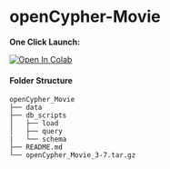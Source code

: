 # openCypher-Movie

**One Click Launch:**

[![Open In Colab](https://colab.research.google.com/assets/colab-badge.svg)](https://colab.research.google.com/gist/HerkTG/21d5305b34ea4f4b7a986104d06109cd/opencypher_movie_sandbox.ipynb)

#### Folder Structure
```
openCypher_Movie
├── data
├── db_scripts
│   ├── load
│   ├── query
|   └── schema
├── README.md
└── openCypher_Movie_3-7.tar.gz
```
